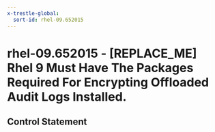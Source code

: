 ```yaml
---
x-trestle-global:
  sort-id: rhel-09.652015
---
```


# rhel-09.652015 - \[REPLACE_ME\] Rhel 9 Must Have The Packages Required For Encrypting Offloaded Audit Logs Installed.

## Control Statement
